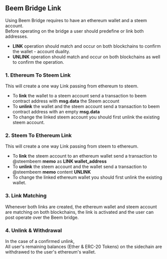 ## Beem Bridge Link
Using Beem Bridge requires to have an ethereum wallet and a steem account.  
Before operating on the bridge a user should predefine or link both addresses.  
* **LINK** operation should match and occur on both blockchains to confirm the wallet - account duality.  
* **UNLINK** operation should match and occur on both blockchains as well to confirm the operation.  

### 1. Ethereum To Steem Link
This will create a one way Link passing from ethereum to steem.  
* To **link** the wallet to a steem account send a transaction to beem contract address with **msg.data** the Steem account
* To **unlink** the wallet and the steem account send a transaction to beem contract address with an empty **msg.data**
* To change the linked steem account you should first unlink the existing steem account.

### 2. Steem To Ethereum Link
This will create a one way Link passing from steem to ethereum.  
* To **link** the steem account to an ethereum wallet send a transaction to @steembeem **memo** as **LINK wallet_address** 
* To **unlink** the steem account and the wallet send a transaction to @steembeem **memo** content **UNLINK**
* To change the linked ethereum wallet you should first unlink the existing wallet.

### 3. Link Matching
Whenever both links are created, the ethereum wallet and steem account are matching on both blockchains, 
the link is activated and the user can post operate over the Beem bridge.

### 4. Unlink & Withdrawal
In the case of a confirmed unlink,  
All user's remaining balances (Ether & ERC-20 Tokens) on the sidechain are withdrawed to the user's ethereum's wallet.
